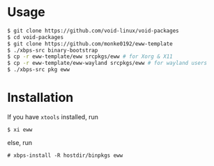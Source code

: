 # Usage
```sh
$ git clone https://github.com/void-linux/void-packages
$ cd void-packages
$ git clone https://github.com/monke0192/eww-template
$ ./xbps-src binary-bootstrap
$ cp -r eww-template/eww srcpkgs/eww # for Xorg & X11
$ cp -r eww-template/eww-wayland srcpkgs/eww # for wayland users
$ ./xbps-src pkg eww
```
# Installation
If you have `xtools` installed, run
```
$ xi eww
```
else, run
```
# xbps-install -R hostdir/binpkgs eww
```
